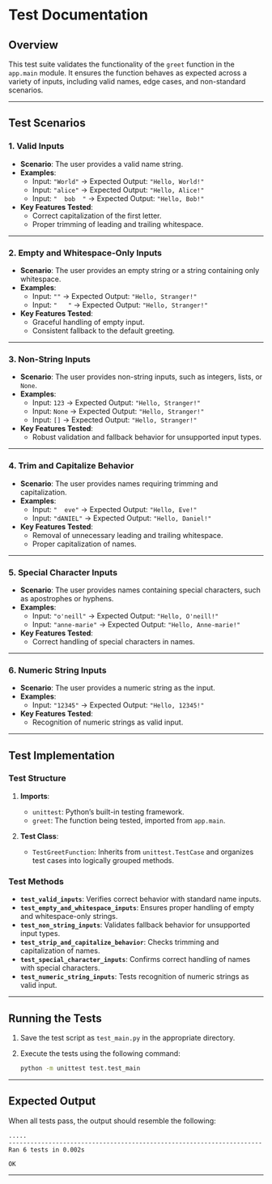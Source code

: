 # **Test Documentation**

## **Overview**

This test suite validates the functionality of the `greet` function in the `app.main` module. It ensures the function behaves as expected across a variety of inputs, including valid names, edge cases, and non-standard scenarios.

---

## **Test Scenarios**

### 1. **Valid Inputs**

- **Scenario**: The user provides a valid name string.
- **Examples**:
  - Input: `"World"` → Expected Output: `"Hello, World!"`
  - Input: `"alice"` → Expected Output: `"Hello, Alice!"`
  - Input: `"  bob  "` → Expected Output: `"Hello, Bob!"`
- **Key Features Tested**:
  - Correct capitalization of the first letter.
  - Proper trimming of leading and trailing whitespace.

---

### 2. **Empty and Whitespace-Only Inputs**

- **Scenario**: The user provides an empty string or a string containing only whitespace.
- **Examples**:
  - Input: `""` → Expected Output: `"Hello, Stranger!"`
  - Input: `"   "` → Expected Output: `"Hello, Stranger!"`
- **Key Features Tested**:
  - Graceful handling of empty input.
  - Consistent fallback to the default greeting.

---

### 3. **Non-String Inputs**

- **Scenario**: The user provides non-string inputs, such as integers, lists, or `None`.
- **Examples**:
  - Input: `123` → Expected Output: `"Hello, Stranger!"`
  - Input: `None` → Expected Output: `"Hello, Stranger!"`
  - Input: `[]` → Expected Output: `"Hello, Stranger!"`
- **Key Features Tested**:
  - Robust validation and fallback behavior for unsupported input types.

---

### 4. **Trim and Capitalize Behavior**

- **Scenario**: The user provides names requiring trimming and capitalization.
- **Examples**:
  - Input: `"  eve"` → Expected Output: `"Hello, Eve!"`
  - Input: `"dANIEL"` → Expected Output: `"Hello, Daniel!"`
- **Key Features Tested**:
  - Removal of unnecessary leading and trailing whitespace.
  - Proper capitalization of names.

---

### 5. **Special Character Inputs**

- **Scenario**: The user provides names containing special characters, such as apostrophes or hyphens.
- **Examples**:
  - Input: `"o'neill"` → Expected Output: `"Hello, O'neill!"`
  - Input: `"anne-marie"` → Expected Output: `"Hello, Anne-marie!"`
- **Key Features Tested**:
  - Correct handling of special characters in names.

---

### 6. **Numeric String Inputs**

- **Scenario**: The user provides a numeric string as the input.
- **Examples**:
  - Input: `"12345"` → Expected Output: `"Hello, 12345!"`
- **Key Features Tested**:
  - Recognition of numeric strings as valid input.

---

## **Test Implementation**

### **Test Structure**

1. **Imports**:
   - `unittest`: Python’s built-in testing framework.
   - `greet`: The function being tested, imported from `app.main`.

2. **Test Class**:
   - `TestGreetFunction`: Inherits from `unittest.TestCase` and organizes test cases into logically grouped methods.

### **Test Methods**

- **`test_valid_inputs`**: Verifies correct behavior with standard name inputs.
- **`test_empty_and_whitespace_inputs`**: Ensures proper handling of empty and whitespace-only strings.
- **`test_non_string_inputs`**: Validates fallback behavior for unsupported input types.
- **`test_strip_and_capitalize_behavior`**: Checks trimming and capitalization of names.
- **`test_special_character_inputs`**: Confirms correct handling of names with special characters.
- **`test_numeric_string_inputs`**: Tests recognition of numeric strings as valid input.

---

## **Running the Tests**

1. Save the test script as `test_main.py` in the appropriate directory.
2. Execute the tests using the following command:

   ```bash
   python -m unittest test.test_main
   ```

---

## **Expected Output**

When all tests pass, the output should resemble the following:

```plaintext
.....
----------------------------------------------------------------------
Ran 6 tests in 0.002s

OK
```

---
